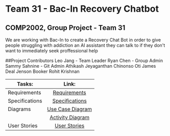 # Team 31 - Bac-In Recovery Chatbot
## COMP2002, Group Project - Team 31
We are working with Bac-In to create a Recovery Chat Bot in order to give people struggling with addiction an AI assistant they can talk to if they don't want to immediately seek proffessional help

##Project Contributors
Leo Jang - Team Leader
Ryan Chen - Group Admin
Sammy Sahnine - Git Admin
Athikash Jeyaganthan​
Chinonso Oti
James Deal
Jenson Booker
Rohit Krishnan​

|Tasks:      |Link:          |
| ------------- |:-------------:|
|Requirements| [Requirements](docs/Requirements.md)|
|Specifications| [Specifications](docs/Specifications.md)|
|Diagrams| [Use Case Diagram](docs/UseCase.md) |
|| [Activity Diagram](docs/Acticity.md) |
|User Stories|[User Stories](docs/UserStories.md)|



